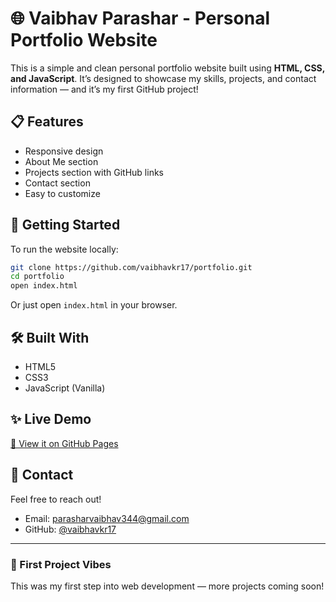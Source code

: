 # 🌐 Vaibhav Parashar - Personal Portfolio Website

This is a simple and clean personal portfolio website built using **HTML, CSS, and JavaScript**. It’s designed to showcase my skills, projects, and contact information — and it’s my first GitHub project!

## 📋 Features

- Responsive design
- About Me section
- Projects section with GitHub links
- Contact section
- Easy to customize

## 🚀 Getting Started

To run the website locally:

```bash
git clone https://github.com/vaibhavkr17/portfolio.git
cd portfolio
open index.html
```

Or just open `index.html` in your browser.

## 🛠 Built With

- HTML5
- CSS3
- JavaScript (Vanilla)

## ✨ Live Demo

[🔗 View it on GitHub Pages](https://vaibhavkr17.github.io/portfolio)

## 📧 Contact

Feel free to reach out!

- Email: [parasharvaibhav344@gmail.com](mailto:parasharvaibhav344@gmail.com)
- GitHub: [@vaibhavkr17](https://github.com/vaibhavkr17)

---

### 🎉 First Project Vibes

This was my first step into web development — more projects coming soon!
